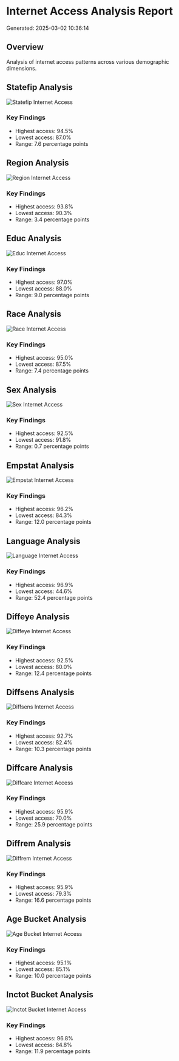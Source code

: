 # Internet Access Analysis Report
Generated: 2025-03-02 10:36:14

## Overview
Analysis of internet access patterns across various demographic dimensions.

## Statefip Analysis

![Statefip Internet Access](../plots/statefip_internet_access.png)

### Key Findings
- Highest access: 94.5%
- Lowest access: 87.0%
- Range: 7.6 percentage points

## Region Analysis

![Region Internet Access](../plots/region_internet_access.png)

### Key Findings
- Highest access: 93.8%
- Lowest access: 90.3%
- Range: 3.4 percentage points

## Educ Analysis

![Educ Internet Access](../plots/educ_internet_access.png)

### Key Findings
- Highest access: 97.0%
- Lowest access: 88.0%
- Range: 9.0 percentage points

## Race Analysis

![Race Internet Access](../plots/race_internet_access.png)

### Key Findings
- Highest access: 95.0%
- Lowest access: 87.5%
- Range: 7.4 percentage points

## Sex Analysis

![Sex Internet Access](../plots/sex_internet_access.png)

### Key Findings
- Highest access: 92.5%
- Lowest access: 91.8%
- Range: 0.7 percentage points

## Empstat Analysis

![Empstat Internet Access](../plots/empstat_internet_access.png)

### Key Findings
- Highest access: 96.2%
- Lowest access: 84.3%
- Range: 12.0 percentage points

## Language Analysis

![Language Internet Access](../plots/language_internet_access.png)

### Key Findings
- Highest access: 96.9%
- Lowest access: 44.6%
- Range: 52.4 percentage points

## Diffeye Analysis

![Diffeye Internet Access](../plots/diffeye_internet_access.png)

### Key Findings
- Highest access: 92.5%
- Lowest access: 80.0%
- Range: 12.4 percentage points

## Diffsens Analysis

![Diffsens Internet Access](../plots/diffsens_internet_access.png)

### Key Findings
- Highest access: 92.7%
- Lowest access: 82.4%
- Range: 10.3 percentage points

## Diffcare Analysis

![Diffcare Internet Access](../plots/diffcare_internet_access.png)

### Key Findings
- Highest access: 95.9%
- Lowest access: 70.0%
- Range: 25.9 percentage points

## Diffrem Analysis

![Diffrem Internet Access](../plots/diffrem_internet_access.png)

### Key Findings
- Highest access: 95.9%
- Lowest access: 79.3%
- Range: 16.6 percentage points

## Age Bucket Analysis

![Age Bucket Internet Access](../plots/AGE_BUCKET_internet_access.png)

### Key Findings
- Highest access: 95.1%
- Lowest access: 85.1%
- Range: 10.0 percentage points

## Inctot Bucket Analysis

![Inctot Bucket Internet Access](../plots/INCTOT_BUCKET_internet_access.png)

### Key Findings
- Highest access: 96.8%
- Lowest access: 84.8%
- Range: 11.9 percentage points
